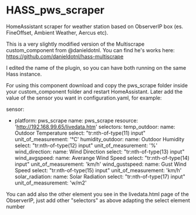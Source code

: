 # HASS_pws_scraper
HomeAssistant scraper for weather station based on ObserverIP box (es. FineOffset, Ambient Weather, Aercus etc).


This is a very slightly modified version of the Multiscrape custom_component from @danieldotnl.
You can find he's works here: https://github.com/danieldotnl/hass-multiscrape

I edited the name of the plugin, so you can have both running on the same Hass instance.

For using this component download and copy the pws_scrape folder inside your custom_component folder and restart HomeAssistant.
Later add the value of the sensor you want in configuration.yaml, for example:

sensor:
  - platform: pws_scrape
    name: pws_scrape
    resource: 'http://192.168.99.65/livedata.htm'
    selectors:
      temp_outdoor:
        name: Outdoor Temperature
        select: "tr:nth-of-type(11) input"
        unit_of_measurement: '°C'
      humidity_outdoor:
        name: Outdoor Humidity
        select: "tr:nth-of-type(12) input"
        unit_of_measurement: '%'
      wind_direction:
        name: Wind Direction
        select: "tr:nth-of-type(13) input"
      wind_avgspeed:
        name: Averange Wind Speed
        select: "tr:nth-of-type(14) input"
        unit_of_measurement: 'km/h'
      wind_gustspeed:
        name: Gust Wind Speed
        select: "tr:nth-of-type(15) input"
        unit_of_measurement: 'km/h'
      solar_radiation:
        name: Solar Radiation
        select: "tr:nth-of-type(17) input"
        unit_of_measurement: 'w/m2'
        
        
You can add also the other element you see in the livedata.html page of the ObserverIP, just add other "selectors" as above adapting the select element number
